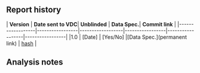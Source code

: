 ## Report history

<!-- Use a permanent link (with git hash) to link to any data specs and 
     to the version of the report sent to the VDC. 
     
<!-- To find the appropriate commit hash and report link: 
       - Navigate to the file on GitHub
       - Click the history button
       - Click the commit corresponding to the distributed report
       - Find the report among the edits and click "View"
       - The hash is url: https://github.com/fredhutch/.../blob/hash/... -->

| **Version** | **Date sent to VDC**| **Unblinded** | **Data Spec.**| **Commit link** |
|------------------|-----------------|------------------|-----------------|------------------|-----------------|
|1.0 | [Date] | [Yes/No] |[Data Spec.](permanent link) | [hash](https://github.com/fredhutch/...) |


## Analysis notes

<!-- If there is something worth noting about the methods or report versions, briefly describe that here. -->
